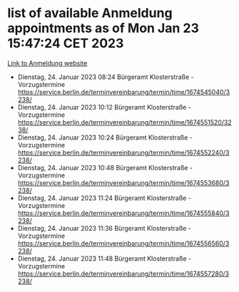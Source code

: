 # list of available Anmeldung appointments as of Mon Jan 23 15:47:24 CET 2023
[Link to Anmeldung website](https://service.berlin.de/terminvereinbarung/termin/tag.php?termin=0&anliegen[]=120686&dienstleisterlist=122210,122217,327316,122219,327312,122227,327314,122231,327346,122243,327348,122252,329742,122260,329745,122262,329748,122254,329751,122271,327278,122273,327274,122277,327276,330436,122280,327294,122282,327290,122284,327292,327539,122291,327270,122285,327266,122286,327264,122296,327268,150230,329760,122301,327282,122297,327286,122294,327284,122312,329763,122314,329775,122304,327330,122311,327334,122309,327332,122281,327352,122279,329772,122276,327324,122274,327326,122267,329766,122246,327318,122251,327320,122257,327322,122208,327298,122226,327300,121362,121364&herkunft=http%3A%2F%2Fservice.berlin.de%2Fdienstleistung%2F120686%2F)
- Dienstag, 24. Januar 2023 08:24 Bürgeramt Klosterstraße - Vorzugstermine https://service.berlin.de/terminvereinbarung/termin/time/1674545040/3238/
- Dienstag, 24. Januar 2023 10:12 Bürgeramt Klosterstraße - Vorzugstermine https://service.berlin.de/terminvereinbarung/termin/time/1674551520/3238/
- Dienstag, 24. Januar 2023 10:24 Bürgeramt Klosterstraße - Vorzugstermine https://service.berlin.de/terminvereinbarung/termin/time/1674552240/3238/
- Dienstag, 24. Januar 2023 10:48 Bürgeramt Klosterstraße - Vorzugstermine https://service.berlin.de/terminvereinbarung/termin/time/1674553680/3238/
- Dienstag, 24. Januar 2023 11:24 Bürgeramt Klosterstraße - Vorzugstermine https://service.berlin.de/terminvereinbarung/termin/time/1674555840/3238/
- Dienstag, 24. Januar 2023 11:36 Bürgeramt Klosterstraße - Vorzugstermine https://service.berlin.de/terminvereinbarung/termin/time/1674556560/3238/
- Dienstag, 24. Januar 2023 11:48 Bürgeramt Klosterstraße - Vorzugstermine https://service.berlin.de/terminvereinbarung/termin/time/1674557280/3238/
